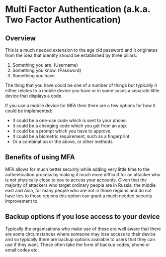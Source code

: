 # Multi Factor Authentication (a.k.a. Two Factor Authentication)

## Overview

This is a much needed extension to the age old password and it originates from the idea that identity should be established by three pillars:

1. Something you are. (Username)
2. Something you know. (Password)
3. Something you have.

The thing that you have could be one of a number of things but typically it either relates to a mobile device you have or in some cases a separate little device that displays a code.

If you use a mobile device for MFA then there are a few options for how it could be implemented:

- It could be a one-use code which is sent to your phone.
- It could be a changing code which you get from an app.
- It could be a prompt which you have to approve.
- It could be a biometric requirement, such as a fingerprint.
- Or a combination or the above, or other methods.

## Benefits of using MFA

MFA allows for much better security while adding very little time to the authentication process by making it much more difficult for an attacker who is not physically close to you to access your accounts. Given that the majority of attackers who target ordinary people are in Russia, the middle east and Asia, for many people who are not in those regions and do not have ties to those regions this option can grant a much needed security improvement to

## Backup options if you lose access to your device

Typically the organisations who make use of these are well aware that there are some circumstances where someone may lose access to their device and so typically there are backup options available to users that they can use if they want. These often take the form of backup codes, phone or email codes etc.
